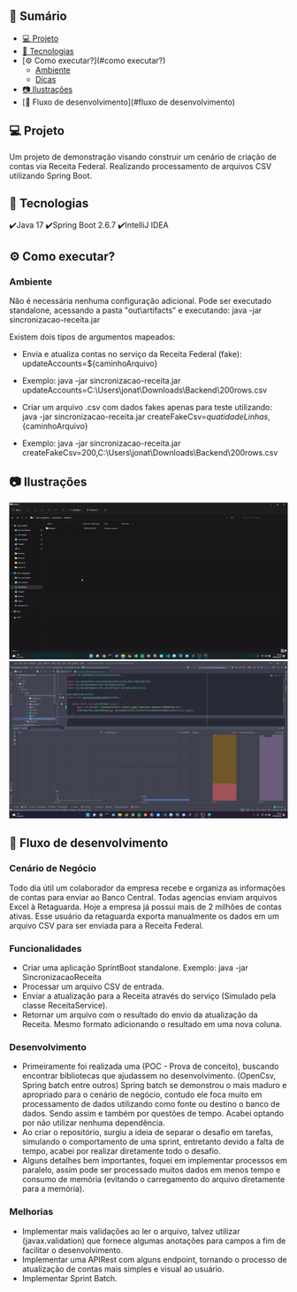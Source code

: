 ## 📙 Sumário
- [💻 Projeto](#projeto)
- [🚀 Tecnologias](#tecnologias)
- [⚙ Como executar?](#como executar?)
    - [Ambiente](#ambiente)
    - [Dicas](#dicas)
- [📷 Ilustrações](#ilustrações)
- [👷 Fluxo de desenvolvimento](#fluxo de desenvolvimento)


## 💻 Projeto
Um projeto de demonstração visando construir um cenário de criação de contas via Receita Federal. Realizando processamento de arquivos CSV utilizando Spring Boot.

## 🚀 Tecnologias
✔️Java 17
✔️Spring Boot 2.6.7
✔️IntelliJ IDEA

## ⚙ Como executar?

### Ambiente
Não é necessária nenhuma configuração adicional.
Pode ser executado standalone, acessando a pasta "out\artifacts" e executando: java -jar sincronizacao-receita.jar <args>

Existem dois tipos de argumentos mapeados:
- Envia e atualiza contas no serviço da Receita Federal (fake): updateAccounts=${caminhoArquivo}
- Exemplo: java -jar sincronizacao-receita.jar updateAccounts=C:\Users\jonat\Downloads\Backend\200rows.csv


- Criar um arquivo .csv com dados fakes apenas para teste utilizando: java -jar sincronizacao-receita.jar createFakeCsv=${quatidadeLinhas},${caminhoArquivo}
- Exemplo: java -jar sincronizacao-receita.jar createFakeCsv=200,C:\Users\jonat\Downloads\Backend\200rows.csv

## 📷 Ilustrações
![ilustration](src/main/resources/info/ilustration.gif)
![memory](src/main/resources/info/memory100000rows.jpg)

## 👷 Fluxo de desenvolvimento

### Cenário de Negócio
Todo dia útil um colaborador da empresa recebe e organiza as informações de contas para enviar ao Banco Central.
Todas agencias enviam arquivos Excel à Retaguarda. Hoje a empresa já possui mais de 2 milhões de contas ativas.
Esse usuário da retaguarda exporta manualmente os dados em um arquivo CSV para ser enviada para a Receita Federal.

### Funcionalidades
- Criar uma aplicação SprintBoot standalone. Exemplo: java -jar SincronizacaoReceita <input-file>
- Processar um arquivo CSV de entrada.
- Enviar a atualização para a Receita através do serviço (Simulado pela classe ReceitaService).
- Retornar um arquivo com o resultado do envio da atualização da Receita. Mesmo formato adicionando o resultado em uma
   nova coluna.

### Desenvolvimento
- Primeiramente foi realizada uma (POC - Prova de conceito), buscando  encontrar bibliotecas que ajudassem no desenvolvimento.
(OpenCsv, Spring batch entre outros) Spring batch se demonstrou o mais maduro e apropriado para o cenário de negócio, 
contudo ele foca muito em processamento de dados utilizando como fonte ou destino o banco de dados. Sendo assim e também por questões de tempo. 
Acabei optando por não utilizar nenhuma dependência.
- Ao criar o repositório, surgiu a ideia de separar o desafio em tarefas, simulando o comportamento de uma sprint, 
entretanto devido a falta de tempo, acabei por realizar diretamente todo o desafio.
- Alguns detalhes bem importantes, foquei em implementar processos em paralelo, assim pode ser processado muitos dados em menos tempo e
consumo de memória (evitando o carregamento do arquivo diretamente para a memória).


### Melhorias
- Implementar mais validações ao ler o arquivo, talvez utilizar (javax.validation) que fornece algumas anotações para campos a fim de facilitar o desenvolvimento.
- Implementar uma APIRest com alguns endpoint, tornando o processo de atualização de contas mais simples e visual ao usuário.
- Implementar Sprint Batch.
